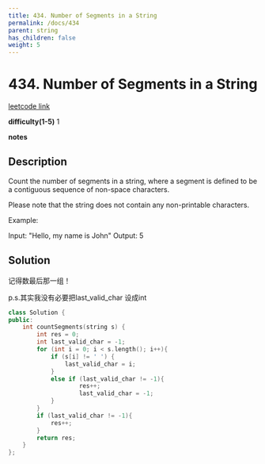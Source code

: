 ```yaml
---
title: 434. Number of Segments in a String
permalink: /docs/434
parent: string
has_children: false
weight: 5
---
```

# 434. Number of Segments in a String
[leetcode link](https://leetcode.com/problems/number-of-segments-in-a-string/)

**difficulty(1-5)** 
1

**notes**   


## Description
Count the number of segments in a string, where a segment is defined to be a contiguous sequence of non-space characters.

Please note that the string does not contain any non-printable characters.

Example:

Input: "Hello, my name is John"
Output: 5

## Solution
记得数最后那一组！

p.s.其实我没有必要把last_valid_char 设成int


```c++
class Solution {
public:
    int countSegments(string s) {
        int res = 0;
        int last_valid_char = -1;
        for (int i = 0; i < s.length(); i++){
            if (s[i] != ' ') {
                last_valid_char = i;
            }
            else if (last_valid_char != -1){
                    res++;
                    last_valid_char = -1;
            }
        }
        if (last_valid_char != -1){
            res++;
        }
        return res;
    }
};
```

<!-- 
Default label
{: .label }

Blue label
{: .label .label-blue }

Stable
{: .label .label-green }

New release
{: .label .label-purple }

Coming soon
{: .label .label-yellow }

Deprecated
{: .label .label-red } -->
